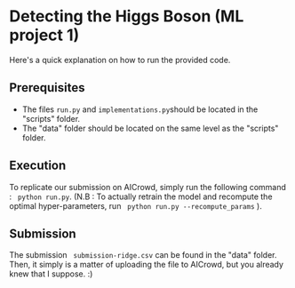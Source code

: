 # Detecting the Higgs Boson (ML project 1)
Here's a quick explanation on how to run the provided code.
## Prerequisites
- The files ```run.py``` and ```implementations.py```should be located in the "scripts" folder.
- The "data" folder should be located on the same level as the "scripts" folder.

## Execution
To replicate our submission on AICrowd, simply run the following command : ``` python run.py```.
(N.B : To actually retrain the model and recompute the optimal hyper-parameters, run ``` python run.py --recompute_params``` ).

## Submission
The submission ``` submission-ridge.csv``` can be found in the "data" folder.
Then, it simply is a matter of uploading the file to AICrowd, but you already knew that I suppose. :)
